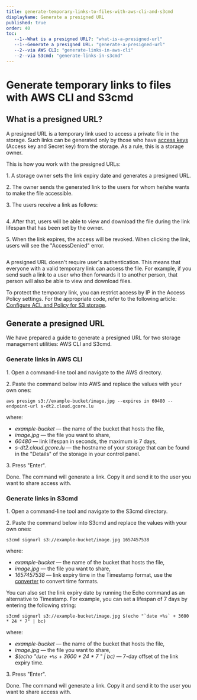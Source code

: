 ```yaml
---
title: generate-temporary-links-to-files-with-aws-cli-and-s3cmd
displayName: Generate a presigned URL
published: true
order: 40
toc:
   --1--What is a presigned URL?: "what-is-a-presigned-url"
   --1--Generate a presigned URL: "generate-a-presigned-url"
   --2--via AWS CLI: "generate-links-in-aws-cli"
   --2--via S3cmd: "generate-links-in-s3cmd"
---
```


# Generate temporary links to files with AWS CLI and S3cmd                   

## What is a presigned URL?

A presigned URL is a temporary link used to access a private file in the storage. Such links can be generated only by those who have <a href="https://gcore.com/docs/storage/create-an-s3-or-sftp-storage#s3" target="_blank">access keys</a> (Access key and Secret key) from the storage. As a rule, this is a storage owner.

This is how you work with the presigned URLs:

1\. A storage owner sets the link expiry date and generates a presigned URL.

2\. The owner sends the generated link to the users for whom he/she wants to make the file accessible.

3\. The users receive a link as follows:

<img src="https://assets.gcore.pro/docs/storage/manage-s3-storage/generate-a-presigned-url/link-explanation-10.png" alt="">

4\. After that, users will be able to view and download the file during the link lifespan that has been set by the owner. 

5\. When the link expires, the access will be revoked. When clicking the link, users will see the "AccessDenied" error.

<img src="https://assets.gcore.pro/docs/storage/manage-s3-storage/generate-a-presigned-url/example-temp-link-20.png" alt="">

A presigned URL doesn't require user's authentication. This means that everyone with a valid temporary link can access the file. For example, if you send such a link to a user who then forwards it to another person, that person will also be able to view and download files.

To protect the temporary link, you can restrict access by IP in the Access Policy settings. For the appropriate code, refer to the following article: <a href="https://gcore.com/docs/storage/manage-s3-storage/configure-aws-sli-s3cmd-and-aws-javascript-sdk/configure-access-control-on-s3-storage-with-aws-cli-and-s3cmd" target="_blank">Configure ACL and Policy for S3 storage</a>.

## Generate a presigned URL

We have prepared a guide to generate a presigned URL for two storage management utilities: AWS CLI and S3cmd.

### Generate links in AWS CLI

1\. Open a command-line tool and navigate to the AWS directory.

2\. Paste the command below into AWS and replace the values with your own ones:

```
aws presign s3://example-bucket/image.jpg --expires in 60480 --endpoint-url s-dt2.cloud.gcore.lu
```

where:

- *example-bucket* — the name of the bucket that hosts the file,
- *image.jpg* — the file you want to share,
- *60480* — link lifespan in seconds, the maximum is 7 days,
- *s-dt2.cloud.gcore.lu* — the hostname of your storage that can be found in the "Details" of the storage in your control panel.

3\. Press "Enter". 

Done. The command will generate a link. Copy it and send it to the user you want to share access with.

### Generate links in S3cmd

1\. Open a command-line tool and navigate to the S3cmd directory.

2\. Paste the command below into S3cmd and replace the values with your own ones: 

```
s3cmd signurl s3://example-bucket/image.jpg 1657457538
```

where:

- *example-bucket* — the name of the bucket that hosts the file,
- *image.jpg* — the file you want to share,
- *1657457538* — link expiry time in the Timestamp format, use the <a href="https://www.epochconverter.com/" target="_blank">converter</a> to convert time formats.

You can also set the link expiry date by running the Echo command as an alternative to Timestamp. For example, you can set a lifespan of 7 days by entering the following string:

```
s3cmd signurl s3://example-bucket/image.jpg $(echo "`date +%s` + 3600 * 24 * 7" | bc)
```
where:

- *example-bucket* — the name of the bucket that hosts the file,
- *image.jpg* — the file you want to share,
- *$(echo "`date +%s` + 3600 * 24 * 7 " | bc)* — 7-day offset of the link expiry time.

3\. Press "Enter".

Done. The command will generate a link. Copy it and send it to the user you want to share access with.
